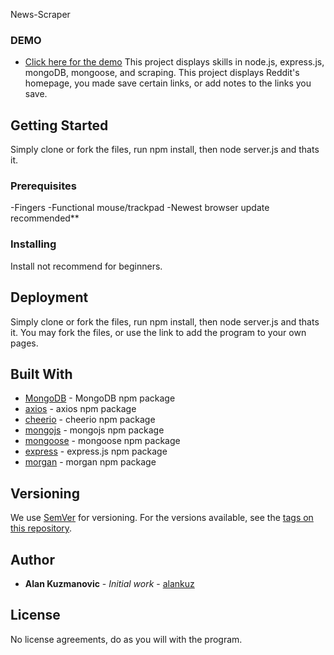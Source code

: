 News-Scraper

### DEMO 

* [Click here for the demo](https://enigmatic-taiga-02028.herokuapp.com/)
This project displays skills in node.js, express.js, mongoDB, mongoose, and scraping. This project displays Reddit's homepage, you made save certain links, or add notes to the links you save. 
## Getting Started

Simply clone or fork the files, run npm install, then node server.js and thats it. 

### Prerequisites

-Fingers
-Functional mouse/trackpad
-Newest browser update recommended**

### Installing
Install not recommend for beginners.

## Deployment

Simply clone or fork the files, run npm install, then node server.js and thats it. 
You may fork the files, or use the link to add the program to your own pages.

## Built With

* [MongoDB](https://www.npmjs.com/package/monogodb) - MongoDB npm package
* [axios](https://www.npmjs.com/package/axios) - axios npm package
* [cheerio](https://www.npmjs.com/package/cheerio) - cheerio npm package
* [mongojs](https://www.npmjs.com/package/mongojs) - mongojs npm package
* [mongoose](https://www.npmjs.com/package/mongoose) - mongoose npm package
* [express](https://www.npmjs.com/package/express) - express.js npm package
* [morgan](https://www.npmjs.com/package/morgan) - morgan npm package



## Versioning

We use [SemVer](http://semver.org/) for versioning. For the versions available, see the [tags on this repository](https://github.com/alankuz/RPS-Multiplayer/tags). 

## Author

* **Alan Kuzmanovic** - *Initial work* - [alankuz](https://github.com/alankuz)

## License

No license agreements, do as you will with the program. 
